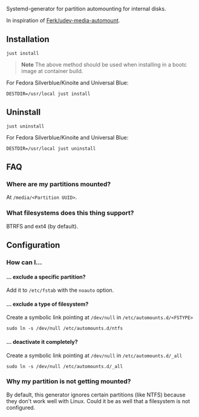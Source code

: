 Systemd-generator for partition automounting for internal disks.

In inspiration of [Ferk/udev-media-automount](https://github.com/Ferk/udev-media-automount).

## Installation

```shell
just install
```

> **Note**
> The above method should be used when installing in a bootc image
> at container build.

For Fedora Silverblue/Kinoite and Universal Blue:

```shell
DESTDIR=/usr/local just install
```

## Uninstall

```shell
just uninstall
```

For Fedora Silverblue/Kinoite and Universal Blue:

```shell
DESTDIR=/usr/local just uninstall
```

## FAQ

### Where are my partitions mounted?

At `/media/<Partition UUID>`.

### What filesystems does this thing support?

BTRFS and ext4 (by default).

## Configuration

### How can I...

#### ... exclude a specific partition?

Add it to `/etc/fstab` with the `noauto` option.

#### ... exclude a type of filesystem?

Create a symbolic link pointing at `/dev/null` in `/etc/automounts.d/<FSTYPE>`

```shell
sudo ln -s /dev/null /etc/automounts.d/ntfs
```

#### ... deactivate it completely?

Create a symbolic link pointing at `/dev/null` in `/etc/automounts.d/_all`

```shell
sudo ln -s /dev/null /etc/automounts.d/_all
```

### Why my partition is not getting mounted?

By default, this generator ignores certain partitions (like NTFS) because
they don't work well with Linux.
Could it be as well that a filesystem is not configured.
